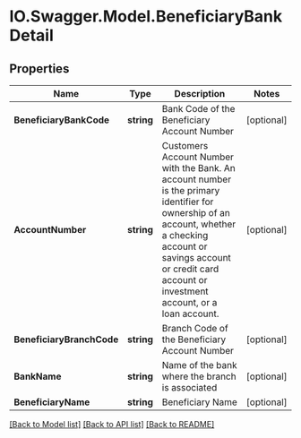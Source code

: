 # IO.Swagger.Model.BeneficiaryBankDetail
## Properties

Name | Type | Description | Notes
------------ | ------------- | ------------- | -------------
**BeneficiaryBankCode** | **string** | Bank Code of the Beneficiary Account Number | [optional] 
**AccountNumber** | **string** | Customers Account Number with the Bank.   An account number is the primary identifier for ownership of an account, whether a checking account or savings account or credit card account or investment account, or a loan account. | [optional] 
**BeneficiaryBranchCode** | **string** | Branch Code of the Beneficiary Account Number | [optional] 
**BankName** | **string** | Name of the bank where the branch is associated | [optional] 
**BeneficiaryName** | **string** | Beneficiary Name | [optional] 

[[Back to Model list]](../README.md#documentation-for-models) [[Back to API list]](../README.md#documentation-for-api-endpoints) [[Back to README]](../README.md)

